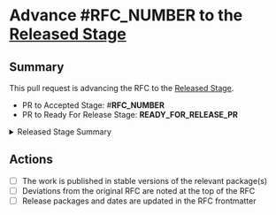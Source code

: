 # Advance #__RFC_NUMBER__ to the [Released Stage](https://github.com/emberjs/rfcs#released)

## Summary

This pull request is advancing the RFC to the [Released Stage](https://github.com/emberjs/rfcs#released).

- PR to Accepted Stage: #__RFC_NUMBER__
- PR to Ready For Release Stage: __READY_FOR_RELEASE_PR__

<details>
<summary>Released Stage Summary</summary>

The work is published. If it is codebase-related work, it is in a stable version
of the relevant package(s). If there are any critical deviations from the 
original RFC, they are briefly noted at the top of the RFC.

If the work for an RFC is spread across multiple releases of Ember or other 
packages, the RFC is considered to be in the Released stage when all features 
are available in stable releases and those packages and versions are noted in 
the RFC frontmatter.

Ember's RFC process can be used for process and work plans that are not about 
code. Some examples include Roadmap RFCs, changes to the RFC process itself, 
and changes to learning resources. When such an RFC is a candidate for Released, 
the work should be shipped as described, and the result should presented to the 
team with the intent of gathering feedback about whether anything is missing. 
If there is agreement that the work is complete, the RFC may be marked "Released" 
and a date is provided instead of a version.

An RFC is moved into "Released" when the above is verified by consensus of the 
relevant team(s) via a PR to update the stage.
</details>

## Actions

- [ ] The work is published in stable versions of the relevant package(s)
- [ ] Deviations from the original RFC are noted at the top of the RFC
- [ ] Release packages and dates are updated in the RFC frontmatter
